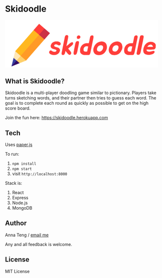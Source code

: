 # Skidoodle

![Skidoodle Logo](client/assets/logo-gif.gif)

## What is Skidoodle?

Skidoodle is a multi-player doodling game similar to pictionary. Players take turns sketching words, and their partner then tries to guess each word. The goal is to complete each round as quickly as possible to get on the high score board.

Join the fun here: https://skidoodle.herokuapp.com

## Tech

Uses [paper.js](https://github.com/paperjs/paper.js)

To run:
1. `npm install`
2. `npm start`
3. visit `http://localhost:8000`

Stack is:
1. React
2. Express
3. Node.js
4. MongoDB

## Author

Anna Teng / [email me](mailto:anna.w.teng@gmail.com?subject=[Skidoodle])

Any and all feedback is welcome.

## License

MIT License